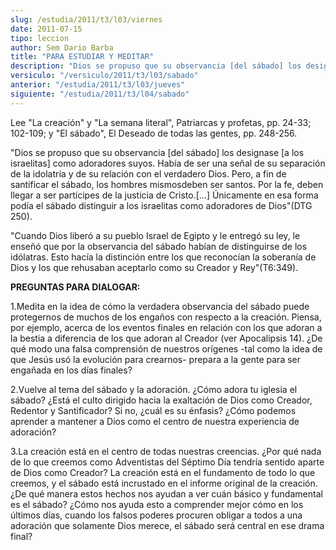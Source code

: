 ```yaml
---
slug: /estudia/2011/t3/l03/viernes
date: 2011-07-15
tipo: leccion
author: Sem Dario Barba
title: "PARA ESTUDIAR Y MEDITAR"
description: "Dios se propuso que su observancia [del sábado] los designase [a los  israelitas] como adoradores suyos. Había de ser una señal de su separación de  la idolatría y de su relación con el verdadero Dios."
versiculo: "/versiculo/2011/t3/l03/sabado"
anterior: "/estudia/2011/t3/l03/jueves"
siguiente: "/estudia/2011/t3/l04/sabado"
---
```


Lee "La creación" y "La semana literal", Patriarcas y profetas, pp. 24-33; 102-109; y "El sábado", El Deseado de todas las gentes, pp. 248-256.

"Dios se propuso que su observancia [del sábado] los designase [a los israelitas] como adoradores suyos. Había de ser una señal de su separación de la idolatría y de su relación con el verdadero Dios. Pero, a fin de santificar el sábado, los hombres mismosdeben ser santos. Por la fe, deben llegar a ser partícipes de la justicia de Cristo.[...] Únicamente en esa forma podía el sábado distinguir a los israelitas como adoradores de Dios"(DTG 250).

"Cuando Dios liberó a su pueblo Israel de Egipto y le entregó su ley, le enseñó que por la observancia del sábado habían de distinguirse de los idólatras. Esto hacía la distinción entre los que reconocían la soberanía de Dios y los que rehusaban aceptarlo como su Creador y Rey"(T6:349).

**PREGUNTAS PARA DIALOGAR:**

1.Medita en la idea de cómo la verdadera observancia del sábado puede protegernos de muchos de los engaños con respecto a la creación. Piensa, por ejemplo, acerca de los eventos finales en relación con los que adoran a la bestia a diferencia de los que adoran al Creador (ver Apocalipsis 14). ¿De qué modo una falsa comprensión de nuestros orígenes -tal como la idea de que Jesús usó la evolución para crearnos- prepara a la gente para ser engañada en los días finales?

2.Vuelve al tema del sábado y la adoración. ¿Cómo adora tu iglesia el sábado? ¿Está el culto dirigido hacia la exaltación de Dios como Creador, Redentor y Santificador? Si no, ¿cuál es su énfasis? ¿Cómo podemos aprender a mantener a Dios como el centro de nuestra experiencia de adoración?

3.La creación está en el centro de todas nuestras creencias. ¿Por qué nada de lo que creemos como Adventistas del Séptimo Día tendría sentido aparte de Dios como Creador? La creación está en el fundamento de todo lo que creemos, y el sábado está incrustado en el informe original de la creación. ¿De qué manera estos hechos nos ayudan a ver cuán básico y fundamental es el sábado? ¿Cómo nos ayuda esto a comprender mejor cómo en los últimos días, cuando los falsos poderes procuren obligar a todos a una adoración que solamente Dios merece, el sábado será central en ese drama final?

